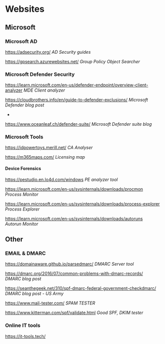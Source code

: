 # Websites

## Microsoft

### Microsoft AD
https://adsecurity.org/ *AD Security guides*

https://gpsearch.azurewebsites.net/ *Group Policy Object Searcher*

### Microsoft Defender Security
https://learn.microsoft.com/en-us/defender-endpoint/overview-client-analyzer *MDE Client analyzer*

https://cloudbrothers.info/en/guide-to-defender-exclusions/ *Microsoft Defender blog post*

-

https://www.oceanleaf.ch/defender-suite/ *Microsoft Defender suite blog*

### Microsoft Tools
https://idpowertoys.merill.net/ *CA Analyser*

https://m365maps.com/ *Licensing map*

#### Device Forensics
https://pestudio.en.lo4d.com/windows *PE analyzer tool*

https://learn.microsoft.com/en-us/sysinternals/downloads/procmon *Process Monitor*

https://learn.microsoft.com/en-us/sysinternals/downloads/process-explorer *Process Explorer*

https://learn.microsoft.com/en-us/sysinternals/downloads/autoruns *Autorun Monitor*








## Other
### EMAIL & DMARC
https://domainaware.github.io/parsedmarc/ *DMARC Server tool*

https://dmarc.org/2016/07/common-problems-with-dmarc-records/ *DMARC blog post*

https://seanthegeek.net/310/spf-dmarc-federal-government-checkdmarc/ *DMARC blog post - US Army*

https://www.mail-tester.com/ *SPAM TESTER*

https://www.kitterman.com/spf/validate.html *Good SPF, DKIM tester*

### Online IT tools
https://it-tools.tech/
